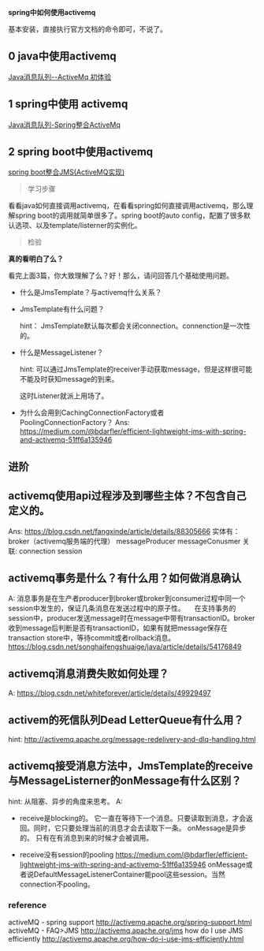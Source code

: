**spring中如何使用activemq**



基本安装，直接执行官方文档的命令即可，不说了。



## 0 java中使用activemq

[Java消息队列--ActiveMq 初体验](https://www.cnblogs.com/jaycekon/p/6225058.html)



## 1 spring中使用 activemq

[Java消息队列-Spring整合ActiveMq](https://www.cnblogs.com/jaycekon/p/ActiveMq.html)



## 2 spring boot中使用activemq

[spring boot整合JMS(ActiveMQ实现)](https://blog.csdn.net/liuchuanhong1/article/details/54603546)



> 学习步骤

看看java如何直接调用activemq，在看看spring如何直接调用activemq，那么理解spring boot的调用就简单很多了。spring boot的auto config，配置了很多默认选项、以及template/listerner的实例化。



> 检验

**真的看明白了么？**

看完上面3篇，你大致理解了么？好！那么，请问回答几个基础使用问题。

* 什么是JmsTemplate？与activemq什么关系？

* JmsTemplate有什么问题？

  hint：
  JmsTemplate默认每次都会关闭connection。connenction是一次性的。

* 什么是MessageListener？

  hint:
  可以通过JmsTemplate的receiver手动获取message，但是这样很可能不能及时获知message的到来。

  这时Listener就派上用场了。

* 为什么会用到CachingConnectionFactory或者PoolingConnectionFactory？
Ans:
https://medium.com/@bdarfler/efficient-lightweight-jms-with-spring-and-activemq-51ff6a135946 



## 进阶

## activemq使用api过程涉及到哪些主体？不包含自己定义的。
Ans:
https://blog.csdn.net/fangxinde/article/details/88305666
实体有：
broker（activemq服务端的代理）
messageProducer 
messageConusmer
关联:
connection
session


## activemq事务是什么？有什么用？如何做消息确认
A:
消息事务是在生产者producer到broker或broker到consumer过程中同一个session中发生的，保证几条消息在发送过程中的原子性。
    在支持事务的session中，producer发送message时在message中带有transactionID。broker收到message后判断是否有transactionID，如果有就把message保存在transaction store中，等待commit或者rollback消息。https://blog.csdn.net/songhaifengshuaige/java/article/details/54176849

## activemq消息消费失败如何处理？
A:
https://blog.csdn.net/whiteforever/article/details/49929497


## activem的死信队列Dead LetterQueue有什么用？
hint:
http://activemq.apache.org/message-redelivery-and-dlq-handling.html

## activemq接受消息方法中，JmsTemplate的receive与MessageListerner的onMessage有什么区别？
hint:
从阻塞、异步的角度来思考。
A:

* receive是blocking的。
  它一直在等待下一个消息。只要读取到消息，才会返回。同时，它只要处理当前的消息才会去读取下一条。
  onMessage是异步的。
  只有在有消息到来的时候才会被调用。

* receive没有session的pooling
https://medium.com/@bdarfler/efficient-lightweight-jms-with-spring-and-activemq-51ff6a135946 
  onMessage或者说DefaultMessageListenerContainer能pool这些session。当然connection不pooling。



### reference

activeMQ - spring support http://activemq.apache.org/spring-support.html
activeMQ - FAQ>JMS http://activemq.apache.org/jms
how do I use JMS efficiently http://activemq.apache.org/how-do-i-use-jms-efficiently.html

